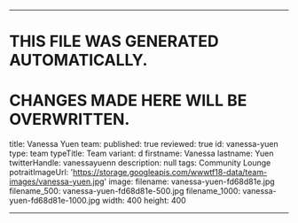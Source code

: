 ----

# THIS FILE WAS GENERATED AUTOMATICALLY.
# CHANGES MADE HERE WILL BE OVERWRITTEN.

title: Vanessa Yuen
team:
  published: true
  reviewed: true
  id: vanessa-yuen
  type: team
  typeTitle: Team
  variant: d
  firstname: Vanessa
  lastname: Yuen
  twitterHandle: vanessayuenn
  description: null
  tags: Community Lounge
  potraitImageUrl: 'https://storage.googleapis.com/wwwtf18-data/team-images/vanessa-yuen.jpg'
  image:
    filename: vanessa-yuen-fd68d81e.jpg
    filename_500: vanessa-yuen-fd68d81e-500.jpg
    filename_1000: vanessa-yuen-fd68d81e-1000.jpg
    width: 400
    height: 400

----

